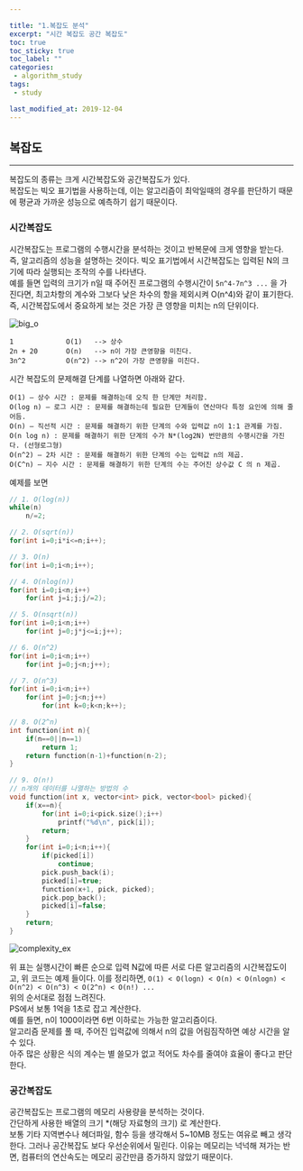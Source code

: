 ```yaml
---

title: "1.복잡도 분석"  
excerpt: "시간 복잡도 공간 복잡도"  
toc: true  
toc_sticky: true  
toc_label: ""  
categories:  
 - algorithm_study  
tags:  
 - study

last_modified_at: 2019-12-04
---
```


## 복잡도

- - -
  
복잡도의 종류는 크게 시간복잡도와 공간복잡도가 있다.  
복잡도는 빅오 표기법을 사용하는데, 이는 알고리즘이 최악일때의 경우를 판단하기 때문에 평균과 가까운 성능으로 예측하기 쉽기 때문이다. 


### 시간복잡도  

시간복잡도는 프로그램의 수행시간을 분석하는 것이고 반복문에 크게 영향을 받는다. 즉, 알고리즘의 성능을 설명하는 것이다.
빅오 표기법에서 시간복잡도는 입력된 N의 크기에 따라 실행되는 조작의 수를 나타낸다.  
예를 들면 입력의 크기가 n일 때 주어진 프로그램의 수행시간이 `5n^4-7n^3 ...` 을 가진다면, 최고차항의 계수와 그보다 낮은 차수의 항을 제외시켜 O(n^4)와 같이 표기한다.  
즉, 시간복잡도에서 중요하게 보는 것은 가장 큰 영향을 미치는 n의 단위이다.  

![big_o](https://user-images.githubusercontent.com/42687768/70862731-5d04e480-1f83-11ea-829d-8823fc536a23.jpg)

```t
1             O(1)   --> 상수
2n + 20       O(n)   --> n이 가장 큰영향을 미친다.
3n^2          O(n^2) --> n^2이 가장 큰영향을 미친다.

```

시간 복잡도의 문제해결 단계를 나열하면 아래와 같다.

```t
O(1) – 상수 시간 : 문제를 해결하는데 오직 한 단계만 처리함.
O(log n) – 로그 시간 : 문제를 해결하는데 필요한 단계들이 연산마다 특정 요인에 의해 줄어듬.
O(n) – 직선적 시간 : 문제를 해결하기 위한 단계의 수와 입력값 n이 1:1 관계를 가짐.
O(n log n) : 문제를 해결하기 위한 단계의 수가 N*(log2N) 번만큼의 수행시간을 가진다. (선형로그형)
O(n^2) – 2차 시간 : 문제를 해결하기 위한 단계의 수는 입력값 n의 제곱.
O(C^n) – 지수 시간 : 문제를 해결하기 위한 단계의 수는 주어진 상수값 C 의 n 제곱.
```

예제를 보면

```cpp
// 1. O(log(n))
while(n)
	n/=2;

// 2. O(sqrt(n))
for(int i=0;i*i<=n;i++);

// 3. O(n)
for(int i=0;i<n;i++);

// 4. O(nlog(n))
for(int i=0;i<n;i++)
	for(int j=i;j;j/=2);

// 5. O(nsqrt(n))
for(int i=0;i<n;i++)
	for(int j=0;j*j<=i;j++);

// 6. O(n^2)
for(int i=0;i<n;i++)
	for(int j=0;j<n;j++);

// 7. O(n^3)
for(int i=0;i<n;i++)
	for(int j=0;j<n;j++)
		for(int k=0;k<n;k++);

// 8. O(2^n)
int function(int n){
	if(n==0||n==1)
		return 1;
	return function(n-1)+function(n-2);
}

// 9. O(n!)
// n개의 데이터를 나열하는 방법의 수
void function(int x, vector<int> pick, vector<bool> picked){
	if(x==n){
		for(int i=0;i<pick.size();i++)
			printf("%d\n", pick[i]);
		return;
	}
	for(int i=0;i<n;i++){
		if(picked[i])
			continue;
		pick.push_back(i);
		picked[i]=true;
		function(x+1, pick, picked);
		pick.pop_back();
		picked[i]=false;
	}
	return;
}

```

![complexity_ex](https://user-images.githubusercontent.com/42687768/70862746-7443d200-1f83-11ea-88d2-25ee426298ee.JPG)

위 표는 실행시간이 빠른 순으로 입력 N값에 따른 서로 다른 알고리즘의 시간복잡도이고, 위 코드는 예제 들이다. 이를 정리하면,
`O(1) < O(logn) < O(n) < O(nlogn) < O(n^2) < O(n^3) < O(2^n) < O(n!) ...`  
위의 순서대로 점점 느려진다.  
PS에서 보통 1억을 1초로 잡고 계산한다.  
예를 들면, n이 1000이라면 6번 이하로는 가능한 알고리즘이다.  
알고리즘 문제를 풀 때, 주어진 입력값에 의해서 n의 값을 어림짐작하면 예상 시간을 알 수 있다.  
아주 많은 상황은 식의 계수는 별 쓸모가 없고 적어도 차수를 줄여야 효율이 좋다고 판단한다.

### 공간복잡도

공간복잡도는 프로그램의 메모리 사용량을 분석하는 것이다.  
간단하게 사용한 배열의 크기 *(해당 자료형의 크기) 로 계산한다.  
보통 기타 지역변수나 헤더파일, 함수 등을 생각해서 5~10MB 정도는 여유로 빼고 생각한다. 그러나 공간복잡도 보다 우선순위에서 밀린다. 이유는 메모리는 넉넉해 져가는 반면, 컴퓨터의 연산속도는 메모리 공간만큼 증가하지 않았기 때문이다.
